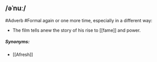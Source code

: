 ## /əˈnuː/  
#Adverb #Formal
again or one more time, especially in a different way:

- The film tells anew the story of his rise to [[fame]] and power.

##### Synonyms:
- [[Afresh]]